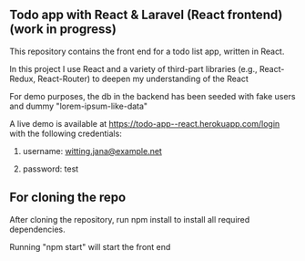 ## Todo app with React & Laravel (React frontend) (work in progress)
This repository contains the front end for a todo list app, written in React. 

In this project I use React and a variety of third-part libraries (e.g., React-Redux, React-Router) to deepen my understanding of the React 

For demo purposes, the db in the backend has been seeded with fake users and dummy "lorem-ipsum-like-data"

A live demo is available at https://todo-app--react.herokuapp.com/login with the following credentials:

1) username: witting.jana@example.net
   
2) password: test

## For cloning the repo
After cloning the repository, run npm install to install all required dependencies.

Running "npm start" will start the front end 


